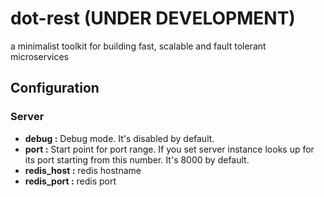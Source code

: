 # dot-rest (UNDER DEVELOPMENT)

a minimalist toolkit for building fast, scalable and fault tolerant microservices

## Configuration

### Server

- **debug       :** Debug mode. It's disabled by default.
- **port        :** Start point for port range. If you set server instance looks up for its port starting from this number. It's 8000 by default.
- **redis_host  :** redis hostname
- **redis_port  :** redis port
